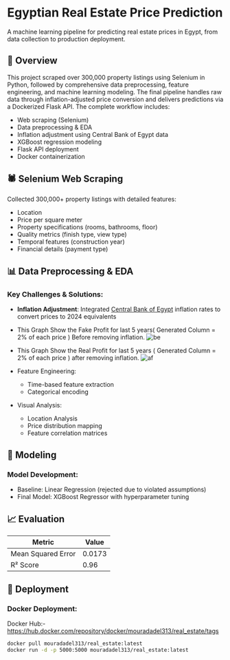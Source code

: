 # Egyptian Real Estate Price Prediction


A machine learning pipeline for predicting real estate prices in Egypt, from data collection to production deployment.

## 📖 Overview
This project scraped over 300,000 property listings using Selenium in Python, followed by comprehensive data preprocessing, feature engineering, and machine learning modeling. The final pipeline handles raw data through inflation-adjusted price conversion and delivers predictions via a Dockerized Flask API. The complete workflow includes:
- Web scraping (Selenium)
- Data preprocessing & EDA
- Inflation adjustment using Central Bank of Egypt data
- XGBoost regression modeling
- Flask API deployment
- Docker containerization

## 🕷️ Selenium Web Scraping
Collected 300,000+ property listings with detailed features:
- Location
- Price per square meter
- Property specifications (rooms, bathrooms, floor)
- Quality metrics (finish type, view type)
- Temporal features (construction year)
- Financial details (payment type)


## 📊 Data Preprocessing & EDA
### Key Challenges & Solutions:
- **Inflation Adjustment**: Integrated [Central Bank of Egypt](https://www.cbe.org.eg/en) inflation rates to convert prices to 2024 equivalents
- This Graph Show the Fake Profit for last 5 years( Generated Column = 2% of each price ) Before removing inflation.
![be](https://github.com/user-attachments/assets/fade72b1-ef7d-4ac5-9b96-981e20504b00)
- This Graph Show the Real Profit for last 5 years ( Generated Column = 2% of each price ) after removing inflation.
![af](https://github.com/user-attachments/assets/c68727e9-4d78-4f3e-9191-8b662b4b0558)

- Feature Engineering:
  - Time-based feature extraction
  - Categorical encoding
- Visual Analysis:
  - Location Analysis
  - Price distribution mapping
  - Feature correlation matrices

## 🤖 Modeling
### Model Development:
- Baseline: Linear Regression (rejected due to violated assumptions)
- Final Model: XGBoost Regressor with hyperparameter tuning

## 📈 Evaluation
| Metric            | Value   |
|-------------------|---------|
| Mean Squared Error| 0.0173  |
| R² Score          | 0.96    |


## 🚀 Deployment


### Docker Deployment:

Docker Hub:- https://hub.docker.com/repository/docker/mouradadel313/real_estate/tags

```bash
docker pull mouradadel313/real_estate:latest
docker run -d -p 5000:5000 mouradadel313/real_estate:latest

